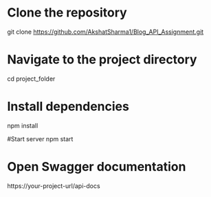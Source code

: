 # Clone the repository
git clone https://github.com/AkshatSharma1/Blog_API_Assignment.git

# Navigate to the project directory
cd project_folder

# Install dependencies
npm install

#Start server
npm start

# Open Swagger documentation
https://your-project-url/api-docs

